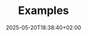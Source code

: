 ---
weight: 300
title: "Examples"
description: "Learning how to use preprocess by examples"
icon: "view_timeline"
date: "2025-05-20T18:38:40+02:00"
lastmod: "2025-05-20T18:38:40+02:00"
draft: false
---